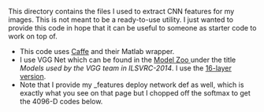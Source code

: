 This directory contains the files I used to extract CNN features for my images. This is not meant to be a ready-to-use utility. I just wanted to provide this code in hope that it can be useful to someone as starter code to work on top of.

- This code uses [Caffe](http://caffe.berkeleyvision.org/) and their Matlab wrapper.
- I use VGG Net which can be found in the [Model Zoo ](https://github.com/BVLC/caffe/wiki/Model-Zoo) under the title *Models used by the VGG team in ILSVRC-2014*. I use the [16-layer version](https://gist.github.com/ksimonyan/211839e770f7b538e2d8#file-readme-md).
- Note that I provide my _features deploy network def as well, which is exactly what you see on that page but I chopped off the softmax to get the 4096-D codes below.
